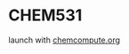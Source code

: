 # CHEM531

launch with [chemcompute.org](https://chemcompute.org/jupyterhub_internal/hub/user-redirect/git-pull?repo=https%3A%2F%2Fgithub.com%2FLiu-group%2FCHEM531.git&urlpath=tree%2FCHEM531.git%2Fdemo.ipynb&branch=master)
